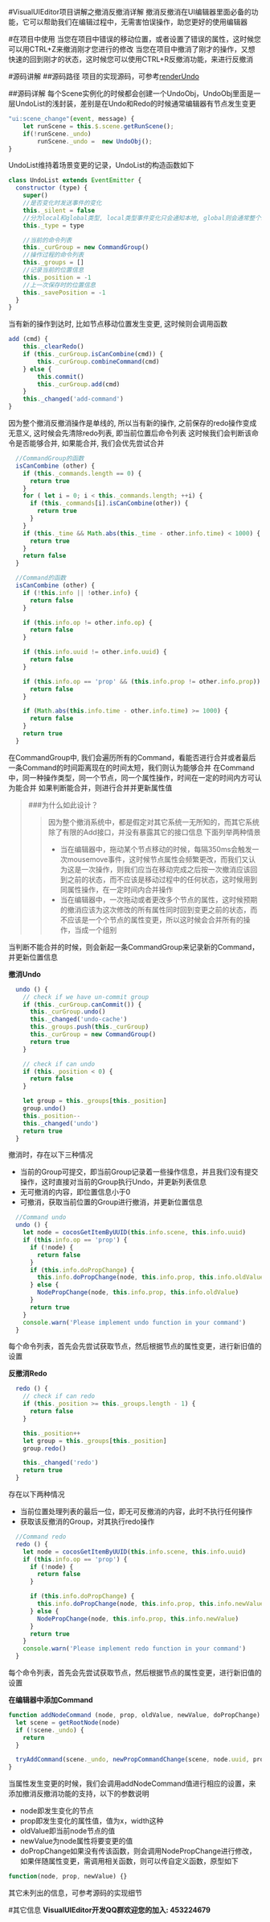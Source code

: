 #VisualUIEditor项目讲解之撤消反撤消详解
撤消反撤消在UI编辑器里面必备的功能，它可以帮助我们在编辑过程中，无需害怕误操作，助您更好的使用编辑器

#在项目中使用
当您在项目中错误的移动位置，或者设置了错误的属性，这时候您可以用CTRL+Z来撤消刚才您进行的修改
当您在项目中撤消了刚才的操作，又想快速的回到刚才的状态，这时候您可以使用CTRL+R反撤消功能，来进行反撤消

#源码讲解
##源码路径
项目的实现源码，可参考[renderUndo](https://github.com/tickbh/VisualUIEditor/blob/master/js/renderUndo.js "renderUndo")

##源码详解
每个Scene实例化的时候都会创建一个UndoObj，UndoObj里面是一层UndoList的浅封装，差别是在Undo和Redo的时候通常编辑器有节点发生变更
```js
"ui:scene_change"(event, message) {
    let runScene = this.$.scene.getRunScene();
    if(!runScene._undo)
        runScene._undo =  new UndoObj();
}
```

UndoList维持着场景变更的记录，UndoList的构造函数如下
```js
class UndoList extends EventEmitter {
  constructor (type) {
    super()
    //是否变化时发送事件的变化
    this._silent = false
    //分为local和global类型, local类型事件变化只会通知本地, global则会通常整个编辑器
    this._type = type

    //当前的命令列表
    this._curGroup = new CommandGroup()
    //操作过程的命令列表
    this._groups = []
    //记录当前的位置信息
    this._position = -1
    //上一次保存时的位置信息
    this._savePosition = -1
  }
}
```
当有新的操作到达时, 比如节点移动位置发生变更, 这时候则会调用函数
```js
add (cmd) {
    this._clearRedo()
    if (this._curGroup.isCanCombine(cmd)) {
        this._curGroup.combineCommand(cmd)
    } else {
        this.commit()
        this._curGroup.add(cmd)
    }
    this._changed('add-command')
}

```
因为整个撤消反撤消操作是单线的, 所以当有新的操作, 之前保存的redo操作变成无意义, 这时候会先清除redo列表, 即当前位置后命令列表
这时候我们会判断该命令是否能够合并, 如果能合并, 我们会优先尝试合并
```js
  //CommandGroup的函数
  isCanCombine (other) {
    if (this._commands.length == 0) {
      return true
    }
    for ( let i = 0; i < this._commands.length; ++i) {
      if (this._commands[i].isCanCombine(other)) {
        return true
      }
    }
    if (this._time && Math.abs(this._time - other.info.time) < 1000) {
      return true
    }
    return false
  }

  //Command的函数
  isCanCombine (other) {
    if (!this.info || !other.info) {
      return false
    }

    if (this.info.op != other.info.op) {
      return false
    }

    if (this.info.uuid != other.info.uuid) {
      return false
    }

    if (this.info.op == 'prop' && (this.info.prop != other.info.prop)) {
      return false
    }

    if (Math.abs(this.info.time - other.info.time) >= 1000) {
      return false
    }
    return true
  }
```
在CommandGroup中, 我们会遍历所有的Command，看能否进行合并或者最后一条Command的时间距离现在的时间太短，我们则认为能够合并
在Command中，同一种操作类型，同一个节点，同一个属性操作，时间在一定的时间内方可认为能合并
如果判断能合并，则进行合并并更新属性值
>###为什么如此设计？
>>因为整个撤消系统中，都是假定对其它系统一无所知的，而其它系统除了有限的Add接口，并没有暴露其它的接口信息
>>下面列举两种情景
>>* 当在编辑器中，拖动某个节点移动的时候，每隔350ms会触发一次mousemove事件，这时候节点属性会频繁更改，而我们又认为这是一次操作，则我们应当在移动完成之后按一次撤消应该回到之前的状态，而不应该是移动过程中的任何状态，这时候用到同属性操作，在一定时间内合并操作
>>* 当在编辑器中，一次拖动或者更改多个节点的属性，这时候预期的撤消应该为这次修改的所有属性同时回到变更之前的状态，而不应该是一个个节点的属性变更，所以这时候会合并所有的操作，当成一个组别

当判断不能合并的时候，则会新起一条CommandGroup来记录新的Command，并更新位置信息

**撤消Undo**
```js
  undo () {
    // check if we have un-commit group
    if (this._curGroup.canCommit()) {
      this._curGroup.undo()
      this._changed('undo-cache')
      this._groups.push(this._curGroup)
      this._curGroup = new CommandGroup()
      return true
    }

    // check if can undo
    if (this._position < 0) {
      return false
    }

    let group = this._groups[this._position]
    group.undo()
    this._position--
    this._changed('undo')
    return true
  }
```
撤消时，存在以下三种情况
* 当前的Group可提交，即当前Group记录着一些操作信息，并且我们没有提交操作，这时直接对当前的Group执行Undo，并更新列表信息
* 无可撤消的内容，即位置信息小于0
* 可撤消，获取当前位置的Group进行撤消，并更新位置信息
```js
  //Command undo
  undo () {
    let node = cocosGetItemByUUID(this.info.scene, this.info.uuid)
    if (this.info.op == 'prop') {
      if (!node) {
        return false
      }
      if (this.info.doPropChange) {
        this.info.doPropChange(node, this.info.prop, this.info.oldValue)
      } else {
        NodePropChange(node, this.info.prop, this.info.oldValue)
      }
      return true
    }
    console.warn('Please implement undo function in your command')
  }
```
每个命令列表，首先会先尝试获取节点，然后根据节点的属性变更，进行新旧值的设置

**反撤消Redo**
```js
  redo () {
    // check if can redo
    if (this._position >= this._groups.length - 1) {
      return false
    }

    this._position++
    let group = this._groups[this._position]
    group.redo()

    this._changed('redo')
    return true
  }
```
存在以下两种情况
* 当前位置处理列表的最后一位，即无可反撤消的内容，此时不执行任何操作
* 获取该反撤消的Group，对其执行redo操作
```js
  //Command redo
  redo () {
    let node = cocosGetItemByUUID(this.info.scene, this.info.uuid)
    if (this.info.op == 'prop') {
      if (!node) {
        return false
      }

      if (this.info.doPropChange) {
        this.info.doPropChange(node, this.info.prop, this.info.newValue)
      } else {
        NodePropChange(node, this.info.prop, this.info.newValue)
      }
      return true
    }
    console.warn('Please implement redo function in your command')
  }
```
每个命令列表，首先会先尝试获取节点，然后根据节点的属性变更，进行新旧值的设置

**在编辑器中添加Command**
```js
function addNodeCommand (node, prop, oldValue, newValue, doPropChange) {
  let scene = getRootNode(node)
  if (!scene._undo) {
    return
  }

  tryAddCommand(scene._undo, newPropCommandChange(scene, node.uuid, prop, oldValue, newValue, doPropChange))
}
```
当属性发生变更的时候，我们会调用addNodeCommand值进行相应的设置，来添加撤消反撤消功能的支持，以下的参数说明
* node即发生变化的节点
* prop即发生变化的属性值，值为x，width这种
* oldValue即当前node节点的值
* newValue为node属性将要变更的值
* doPropChange如果没有传该函数，则会调用NodePropChange进行修改，如果伴随属性变更，需调用相关函数，则可以传自定义函数，原型如下
```js
function(node, prop, newValue) {}
```
其它未列出的信息，可参考源码的实现细节

#其它信息
**VisualUIEditor开发QQ群欢迎您的加入: 453224679**
